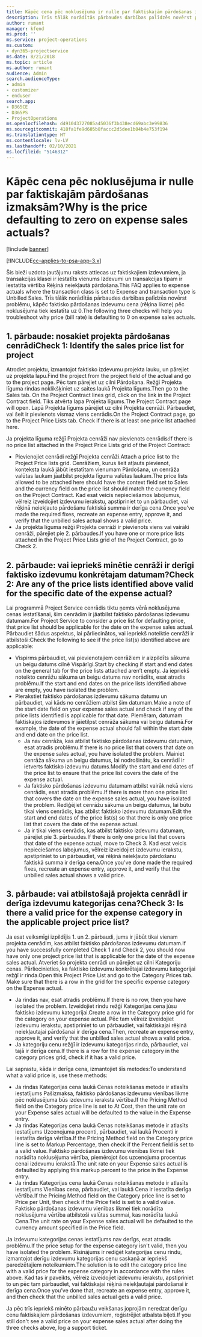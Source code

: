 ```yaml
---
title: Kāpēc cena pēc noklusējuma ir nulle par faktiskajām pārdošanas izmaksām?
description: Trīs tālāk norādītās pārbaudes darbības palīdzēs novērst problēmu, kāpēc faktisko pārdošanas izdevumu cena pēc noklusējuma tiek iestatīta uz 0.
author: rumant
manager: kfend
ms.prod: ''
ms.service: project-operations
ms.custom:
- dyn365-projectservice
ms.date: 8/21/2018
ms.topic: article
ms.author: rumant
audience: Admin
search.audienceType:
- admin
- customizer
- enduser
search.app:
- D365CE
- D365PS
- ProjectOperations
ms.openlocfilehash: d4910d3727085a45036f3b438ecd69abc3e99836
ms.sourcegitcommit: 418fa1fe9d605b8faccc2d5dee1b04b4e753f194
ms.translationtype: HT
ms.contentlocale: lv-LV
ms.lasthandoff: 02/10/2021
ms.locfileid: "5146312"
---
```

# <a name="why-is-the-price-defaulting-to-zero-on-expense-sales-actuals"></a><span data-ttu-id="bdafa-103">Kāpēc cena pēc noklusējuma ir nulle par faktiskajām pārdošanas izmaksām?</span><span class="sxs-lookup"><span data-stu-id="bdafa-103">Why is the price defaulting to zero on expense sales actuals?</span></span>

[!include [banner](../includes/psa-now-project-operations.md)]

[!INCLUDE[cc-applies-to-psa-app-3.x](../includes/cc-applies-to-psa-app-3x.md)]

<span data-ttu-id="bdafa-104">Šis bieži uzdoto jautājumu raksts attiecas uz faktiskajiem izdevumiem, ja transakcijas klasei ir iestatīts vienums Izdevumi un transakcijas tipam ir iestatīta vērtība Rēķinā neiekļautā pārdošana.</span><span class="sxs-lookup"><span data-stu-id="bdafa-104">This FAQ applies to expense actuals where the transaction class is set to Expense and transaction type is Unbilled Sales.</span></span> <span data-ttu-id="bdafa-105">Trīs tālāk norādītās pārbaudes darbības palīdzēs novērst problēmu, kāpēc faktisko pārdošanas izdevumu cena (rēķina likme) pēc noklusējuma tiek iestatīta uz 0.</span><span class="sxs-lookup"><span data-stu-id="bdafa-105">The following three checks will help you troubleshoot why price (bill rate) is defaulting to 0 on expense sales actuals.</span></span>

## <a name="check-1-identify-the-sales-price-list-for-project"></a><span data-ttu-id="bdafa-106">1. pārbaude: nosakiet projekta pārdošanas cenrādi</span><span class="sxs-lookup"><span data-stu-id="bdafa-106">Check 1: Identify the sales price list for project</span></span>

<span data-ttu-id="bdafa-107">Atrodiet projektu, izmantojot faktisko izdevumu projekta lauku, un pārejiet uz projekta lapu.</span><span class="sxs-lookup"><span data-stu-id="bdafa-107">Find the project from the project field of the actual and go to the project page.</span></span> <span data-ttu-id="bdafa-108">Pēc tam pārejiet uz cilni Pārdošana. Režģī Projekta līguma rindas noklikšķiniet uz saites laukā Projekta līgums.</span><span class="sxs-lookup"><span data-stu-id="bdafa-108">Then go to the Sales tab. On the Project Contract lines grid, click on the link in the Project Contract field.</span></span> <span data-ttu-id="bdafa-109">Tiks atvērta lapa Projekta līgums.</span><span class="sxs-lookup"><span data-stu-id="bdafa-109">The Project Contract page will open.</span></span> <span data-ttu-id="bdafa-110">Lapā Projekta līgums pārejiet uz cilni Projekta cenrāži. Pārbaudiet, vai šeit ir pievienots vismaz viens cenrādis.</span><span class="sxs-lookup"><span data-stu-id="bdafa-110">On the Project Contract page, go to the Project Price Lists tab. Check if there is at least one price list attached here.</span></span>

<span data-ttu-id="bdafa-111">Ja projekta līguma režģī Projekta cenrāži nav pievienots cenrādis:</span><span class="sxs-lookup"><span data-stu-id="bdafa-111">If there is no price list attached in the Project Price Lists grid of the Project Contract:</span></span>

- <span data-ttu-id="bdafa-112">Pievienojiet cenrādi režģī Projekta cenrāži.</span><span class="sxs-lookup"><span data-stu-id="bdafa-112">Attach a price list to the Project Price lists grid.</span></span> <span data-ttu-id="bdafa-113">Cenrāžiem, kurus šeit atļauts pievienot, konteksta laukā jābūt iestatītam vienumam Pārdošana, un cenrāža valūtas laukam jāatbilst projekta līguma valūtas laukam.</span><span class="sxs-lookup"><span data-stu-id="bdafa-113">The price lists allowed to be attached here should have the context field set to Sales and the currency field on the price list should match the currency field on the Project Contract.</span></span> <span data-ttu-id="bdafa-114">Kad esat veicis nepieciešamos labojumus, vēlreiz izveidojiet izdevumu ierakstu, apstipriniet to un pārbaudiet, vai rēķinā neiekļauto pārdošanu faktiskā summa ir derīga cena.</span><span class="sxs-lookup"><span data-stu-id="bdafa-114">Once you’ve made the required fixes, recreate an expense entry, approve it, and verify that the unbilled sales actual shows a valid price.</span></span>
- <span data-ttu-id="bdafa-115">Ja projekta līguma režģī Projekta cenrāži ir pievienots viens vai vairāki cenrāži, pārejiet pie 2. pārbaudes.</span><span class="sxs-lookup"><span data-stu-id="bdafa-115">If you have one or more price lists attached in the Project Price Lists grid of the Project Contract, go to Check 2.</span></span>

## <a name="check-2-are-any-of-the-price-lists-identified-above-valid-for-the-specific-date-of-the-expense-actual"></a><span data-ttu-id="bdafa-116">2. pārbaude: vai iepriekš minētie cenrāži ir derīgi faktisko izdevumu konkrētajam datumam?</span><span class="sxs-lookup"><span data-stu-id="bdafa-116">Check 2: Are any of the price lists identified above valid for the specific date of the expense actual?</span></span>

<span data-ttu-id="bdafa-117">Lai programmā Project Service cenrādis tiktu ņemts vērā noklusējuma cenas iestatīšanai, šim cenrādim ir jāatbilst faktisko pārdošanas izdevumu datumam.</span><span class="sxs-lookup"><span data-stu-id="bdafa-117">For Project Service to consider a price list for defaulting price, that price list should be applicable for the date on the expense sales actual.</span></span> <span data-ttu-id="bdafa-118">Pārbaudiet šādus aspektus, lai pārliecinātos, vai iepriekš noteiktie cenrāži ir atbilstoši:</span><span class="sxs-lookup"><span data-stu-id="bdafa-118">Check the following to see if the price list(s) identified above are applicable:</span></span>

- <span data-ttu-id="bdafa-119">Vispirms pārbaudiet, vai pievienotajiem cenrāžiem ir aizpildīts sākuma un beigu datums cilnē Vispārīgi.</span><span class="sxs-lookup"><span data-stu-id="bdafa-119">Start by checking if start and end dates on the general tab for the price lists attached aren’t empty.</span></span> <span data-ttu-id="bdafa-120">Ja iepriekš noteikto cenrāžu sākuma un beigu datums nav norādīts, esat atradis problēmu.</span><span class="sxs-lookup"><span data-stu-id="bdafa-120">If the start and end dates on the price lists identified above are empty, you have isolated the problem.</span></span> 
- <span data-ttu-id="bdafa-121">Pierakstiet faktisko pārdošanas izdevumu sākuma datumu un pārbaudiet, vai kāds no cenrāžiem atbilst šim datumam.</span><span class="sxs-lookup"><span data-stu-id="bdafa-121">Make a note of the start date field on your expense sales actual and check if any of the price lists identified is applicable for that date.</span></span> <span data-ttu-id="bdafa-122">Piemēram, datumam faktiskajos izdevumos ir jāietilpst cenrāža sākuma vai beigu datumā.</span><span class="sxs-lookup"><span data-stu-id="bdafa-122">For example, the date of the expense actual should fall within the start date and end date on the price list.</span></span> 
    - <span data-ttu-id="bdafa-123">Ja nav cenrāža, kas atbilst faktisko pārdošanas izdevumu datumam, esat atradis problēmu.</span><span class="sxs-lookup"><span data-stu-id="bdafa-123">If there is no price list that covers that date on the expense sales actual, you have isolated the problem.</span></span> <span data-ttu-id="bdafa-124">Mainiet cenrāža sākuma un beigu datumus, lai nodrošinātu, ka cenrādī ir ietverts faktisko izdevumu datums.</span><span class="sxs-lookup"><span data-stu-id="bdafa-124">Modify the start and end dates of the price list to ensure that the price list covers the date of the expense actual.</span></span> 
    - <span data-ttu-id="bdafa-125">Ja faktisko pārdošanas izdevumu datumam atbilst vairāk nekā viens cenrādis, esat atradis problēmu.</span><span class="sxs-lookup"><span data-stu-id="bdafa-125">If there is more than one price list that covers the date on the expense sales actual, you have isolated the problem.</span></span> <span data-ttu-id="bdafa-126">Rediģējiet cenrāžu sākuma un beigu datumus, lai būtu tikai viens cenrādis, kas atbilst faktisko izdevumu datumam.</span><span class="sxs-lookup"><span data-stu-id="bdafa-126">Edit the start and end dates of the price list(s) so that there is only one price list that covers the date of the expense actual.</span></span> 
    - <span data-ttu-id="bdafa-127">Ja ir tikai viens cenrādis, kas atbilst faktisko izdevumu datumam, pārejiet pie 3. pārbaudes.</span><span class="sxs-lookup"><span data-stu-id="bdafa-127">If there is only one price list that covers that date of the expense actual, move to Check 3.</span></span>
<span data-ttu-id="bdafa-128">Kad esat veicis nepieciešamos labojumus, vēlreiz izveidojiet izdevumu ierakstu, apstipriniet to un pārbaudiet, vai rēķinā neiekļauto pārdošanu faktiskā summa ir derīga cena.</span><span class="sxs-lookup"><span data-stu-id="bdafa-128">Once you’ve done made the required fixes, recreate an expense entry, approve it, and verify that the unbilled sales actual shows a valid price.</span></span>

## <a name="check-3-is-there-a-valid-price-for-the-expense-category-in-the-applicable-project-price-list"></a><span data-ttu-id="bdafa-129">3. pārbaude: vai atbilstošajā projekta cenrādī ir derīga izdevumu kategorijas cena?</span><span class="sxs-lookup"><span data-stu-id="bdafa-129">Check 3: Is there a valid price for the expense category in the applicable project price list?</span></span> 

<span data-ttu-id="bdafa-130">Ja esat veiksmīgi izpildījis 1. un 2. pārbaudi, jums ir jābūt tikai vienam projekta cenrādim, kas atbilst faktisko pārdošanas izdevumu datumam.</span><span class="sxs-lookup"><span data-stu-id="bdafa-130">If you have successfully completed Check 1 and Check 2, you should now have only one project price list that is applicable for the date of the expense sales actual.</span></span> <span data-ttu-id="bdafa-131">Atveriet šo projekta cenrādi un pārejiet uz cilni Kategoriju cenas. Pārliecinieties, ka faktisko izdevumu konkrētajai izdevumu kategorijai režģī ir rinda.</span><span class="sxs-lookup"><span data-stu-id="bdafa-131">Open this Project Price List and go to the Category Prices tab. Make sure that there is a row in the grid for the specific expense category on the Expense actual.</span></span>
 
- <span data-ttu-id="bdafa-132">Ja rindas nav, esat atradis problēmu.</span><span class="sxs-lookup"><span data-stu-id="bdafa-132">If there is no row, then you have isolated the problem.</span></span> <span data-ttu-id="bdafa-133">Izveidojiet rindu režģī Kategorijas cena jūsu faktisko izdevumu kategorijai.</span><span class="sxs-lookup"><span data-stu-id="bdafa-133">Create a row in the Category price grid for the category on your expense actual.</span></span> <span data-ttu-id="bdafa-134">Pēc tam vēlreiz izveidojiet izdevumu ierakstu, apstipriniet to un pārbaudiet, vai faktiskajai rēķinā neiekļautajai pārdošanai ir derīga cena.</span><span class="sxs-lookup"><span data-stu-id="bdafa-134">Then, recreate an expense entry, approve it, and verify that the unbilled sales actual shows a valid price.</span></span> 
- <span data-ttu-id="bdafa-135">Ja kategoriju cenu režģī ir izdevumu kategorijas rinda, pārbaudiet, vai tajā ir derīga cena.</span><span class="sxs-lookup"><span data-stu-id="bdafa-135">If there is a row for the expense category in the category prices grid, check if it has a valid price.</span></span>

<span data-ttu-id="bdafa-136">Lai saprastu, kāda ir derīga cena, izmantojiet šīs metodes:</span><span class="sxs-lookup"><span data-stu-id="bdafa-136">To understand what a valid price is, use these methods:</span></span>

- <span data-ttu-id="bdafa-137">Ja rindas Kategorijas cena laukā Cenas noteikšanas metode ir atlasīts iestatījums Pašizmaksa, faktisko pārdošanas izdevumu vienības likme pēc noklusējuma būs izdevumu ieraksta vērtība.</span><span class="sxs-lookup"><span data-stu-id="bdafa-137">If the Pricing Method field on the Category price line is set to At Cost, then the unit rate on your Expense sales actual will be defaulted to the value in the Expense entry.</span></span>
- <span data-ttu-id="bdafa-138">Ja rindas Kategorijas cena laukā Cenas noteikšanas metode ir atlasīts iestatījums Uzcenojuma procenti, pārbaudiet, vai laukā Procenti ir iestatīta derīga vērtība.</span><span class="sxs-lookup"><span data-stu-id="bdafa-138">If the Pricing Method field on the Category price line is set to Markup Percentage, then check if the Percent field is set to a valid value.</span></span> <span data-ttu-id="bdafa-139">Faktisko pārdošanas izdevumu vienības likmei tiek norādīta noklusējuma vērtība, piemērojot šos uzcenojuma procentus cenai izdevumu ierakstā.</span><span class="sxs-lookup"><span data-stu-id="bdafa-139">The unit rate on your Expense sales actual is defaulted by applying this markup percent to the price in the Expense entry.</span></span>
- <span data-ttu-id="bdafa-140">Ja rindas Kategorijas cena laukā Cenas noteikšanas metode ir atlasīts iestatījums Vienības cena, pārbaudiet, vai laukā Cena ir iestatīta derīga vērtība.</span><span class="sxs-lookup"><span data-stu-id="bdafa-140">If the Pricing Method field on the Category price line is set to Price per Unit, then check if the Price field is set to a valid value.</span></span> <span data-ttu-id="bdafa-141">Faktisko pārdošanas izdevumu vienības likmei tiek norādīta noklusējuma vērtība atbilstoši valūtas summai, kas norādīta laukā Cena.</span><span class="sxs-lookup"><span data-stu-id="bdafa-141">The unit rate on your Expense sales actual will be defaulted to the currency amount specified in the Price field.</span></span>

<span data-ttu-id="bdafa-142">Ja izdevumu kategorijas cenas iestatījums nav derīgs, esat atradis problēmu.</span><span class="sxs-lookup"><span data-stu-id="bdafa-142">If the price setup for the expense category isn't valid, then you have isolated the problem.</span></span> <span data-ttu-id="bdafa-143">Risinājums ir rediģēt kategorijas cenu rindu, izmantojot derīgu izdevumu kategorijas cenu saskaņā ar iepriekš paredzētajiem noteikumiem.</span><span class="sxs-lookup"><span data-stu-id="bdafa-143">The solution is to edit the category price line with a valid price for the expense category in accordance with the rules above.</span></span> <span data-ttu-id="bdafa-144">Kad tas ir paveikts, vēlreiz izveidojiet izdevumu ierakstu, apstipriniet to un pēc tam pārbaudiet, vai faktiskajai rēķinā neiekļautajai pārdošanai ir derīga cena.</span><span class="sxs-lookup"><span data-stu-id="bdafa-144">Once you’ve done that, recreate an expense entry, approve it, and then check that the unbilled sales actual gets a valid price.</span></span>

<span data-ttu-id="bdafa-145">Ja pēc trīs iepriekš minēto pārbaužu veikšanas joprojām neredzat derīgu cenu faktiskajiem pārdošanas izdevumiem, reģistrējiet atbalsta biļeti.</span><span class="sxs-lookup"><span data-stu-id="bdafa-145">If you still don't see a valid price on your expense sales actual after doing the three checks above, log a support ticket.</span></span>



